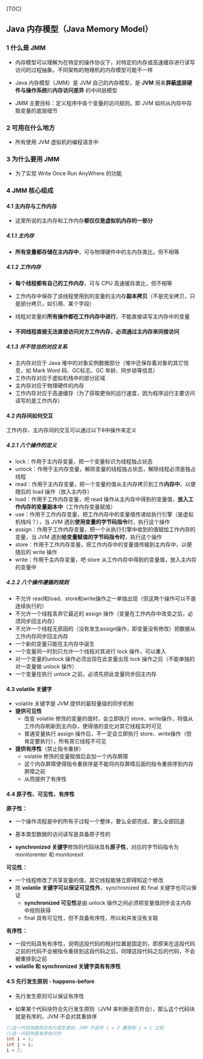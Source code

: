 [TOC]

## Java 内存模型（Java Memory Model）

### 1 什么是 JMM

- 内存模型可以理解为在特定的操作协议下，对特定的内存或高速缓存进行读写访问的过程抽象。不同架构的物理机的内存模型可能不一样
- Java 内存模型（JMM）是 JVM 自己的内存模型，是 **JVM** 用来**屏蔽底层硬件与操作系统**的**内存访问差异** 的中间层模型

- JMM 主要目标：定义程序中各个变量的访问规则。即 JVM 如何从内存中存取变量的底层细节 

### 2 可用在什么地方

- 所有使用 JVM 虚拟机的编程语言中

### 3 为什么要用 JMM

- 为了实现 Write Once Run AnyWhere 的功能

### 4 JMM 核心组成

#### 4.1 主内存与工作内存

- 这里所说的主内存和工作内存**都仅仅是虚拟机内存的一部分**

##### 4.1.1 主内存

- **所有变量都存储在主内存中**，可与物理硬件中的主内存类比，但不相等

##### 4.1.2 工作内存

- **每个线程都有自己的工作内存**，可与 CPU 高速缓存类比，但不相等

- 工作内存中保存了该线程使用到的变量的主内存**副本拷贝**（不是完全拷贝，只是部分拷贝，如引用、某个字段）

- 线程对变量的**所有操作都在工作内存中进行**，不能直接读写主内存中的变量

- #### **不同线程直接无法直接访问对方工作内存**，必须通过主内存来间接访问

##### 4.1.3 并不恰当的对应关系

- 主内存对应于 Java 堆中的对象实例数据部分（堆中还保存着对象的其它信息，如 Mark Word 码、GC标志、GC 年龄、同步锁等信息）
- 工作内存对应于虚拟机栈中的部分区域
- 主内存对应于物理硬件的内存
- 工作内存对应于高速缓存（为了获取更快的运行速度，因为程序运行主要访问读写的是工作内存）

#### 4.2 内存间如何交互

工作内存、主内存间的交互可以通过以下8中操作来定义

##### 4.2.1 八个操作的定义

- lock：作用于主内存变量，把一个变量标识为线程独占状态
- unlock：作用于主内存变量，解除变量的线程独占状态，解除线程必须是独占线程
- read：作用于主内存变量，把一个变量的值从主内存拷贝到工作**内存中**，以便随后的 load 操作（放入主内存）
- load：作用于工作内存变量，吧 read 操作从主内存中得到的变量值，**放入工作内存的变量副本中**（工作内存变量赋值）
- use：作用于工作内存变量，把工作内存中的变量值传递给执行引擎（是虚拟机栈吗？），当 JVM 遇到**使用变量的字节码指令**时，执行这个操作
- assign：作用于工作内存变量，把一个从执行引擎中收到的值赋给工作内存的变量，当 JVM 遇到**给变量赋值的字节码指令时**，执行这个操作
- store：作用于工作内存变量，把工作内存中的变量值传输到主内存中，以便随后的 write 操作
- write：作用于主内存变量，吧 store 从工作内存中得到的变量值，放入主内存的变量中

##### 4.2.2 八个操作遵循的规则

- 不允许 read和load、store和write操作之一单独出现（但这两个操作可以不是连续执行的）
- 不允许一个线程丢弃它最近的 assign 操作（变量在工作内存中改变之后，必须同步回主内存）
- 不允许一个线程无原因的（没有发生assign操作，即变量没有修改）把数据从工作内存同步回主内存
- 一个新的变量只能在主内存中诞生
- 一个变量同一时刻只允许一个线程对其进行 lock 操作，可以重入
- 对一个变量的unlock 操作必须出现在此变量出现 lock 操作之后（不能单独的对一变量做 unlock 操作）
- 一个变量在执行 unlock 之前，必须先把此变量同步回主内存

#### 4.3 volatile 关键字

- volatile 关键字是 JVM 提供的最轻量级的同步机制
- **提供可见性**
  - 改变 volatile 修饰的变量的值时，会立即执行  store、write操作，将值从工作内存刷新到主内存，使得值的变化对其它线程实时可见
  - 普通变量执行 assign 操作后，不一定会立即执行 store、write操作（但肯定要执行），所有其它线程不可见
- **提供有序性**（禁止指令重排）
  - volatile 修饰的变量赋值后会加一个内存屏障
  - 这个内存屏障使得指令重排序是不能将内存屏障后面的指令重排序到内存屏障之前
  - 从而提供了有序性

#### 4.4 原子性、可见性、有序性

**原子性：**

- 一个操作流程是中的所有子过程一个整体，要么全部完成，要么全部回退

- 基本类型数据的访问读写是具备原子性的
- **synchronized 关键字**修饰的代码块具有**原子性**，对应的字节码指令为 monitorenter 和 monitorexit

**可见性：**

- 一个线程修改了共享变量的值，其它线程能够立即得知这个修改
- 除 **volatile 关键字可以保证可见性外**，synchronized 和 final 关键字也可以保证
  - **synchronized 可见性**是由 unlock 操作之间必须把变量值同步会主内存中规则获得
  - final 具有可见性，但不具备有序性，所以和并发没有关联

**有序性：**

- 一段代码具有有序性，说明这段代码的相对位置是固定的，即原来在这段代码之前的代码不会被指令重排到这段代码之后，同理这段代码之后的代码，不会被重排到之前
- **volatile 和 synchronized 关键字具有有序性**

#### 4.5 先行发生原则 - happens-before

- 先行发生原则可以保证有序性

- 如果某个代码块符合先行发生原则（JVM 来判断是否符合），那么这个代码块就是有序的，JVM 不会对其重排序

```java
//这一代码块就符合先行发生原则，JVM 不会将 i = 2 重排到 j = i 之前
//这一代码块是有序执行的
int i = 1;
int j = i;
i = 2;
```

